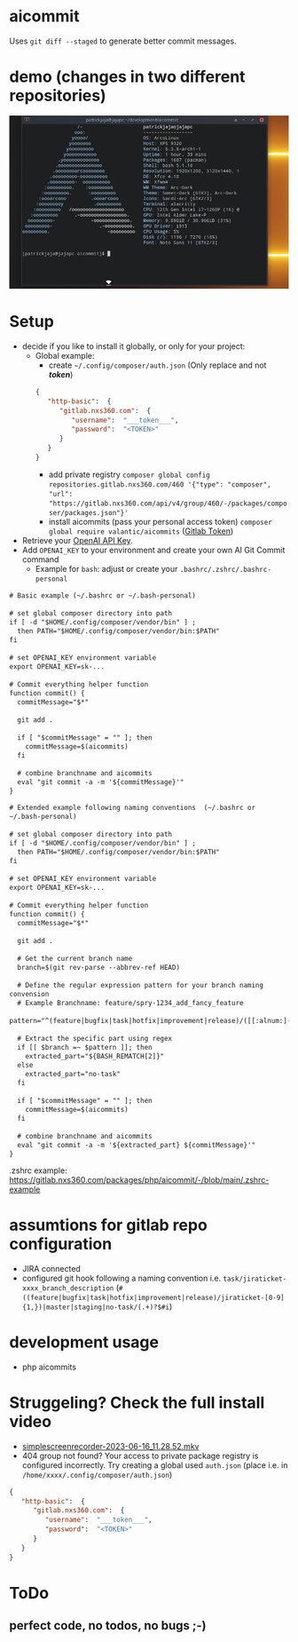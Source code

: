 # aicommit
Uses `git diff --staged` to generate better commit messages.

# demo (changes in two different repositories)
![Peek 2023-06-15 19-29.gif](Peek%202023-06-15%2019-29.gif)

# Setup
 - decide if you like to install it globally, or only for your project:
   - Global example:
     - create `~/.config/composer/auth.json` (Only replace <TOKEN> and not ___token___)
     ```json
     {
        "http-basic":  {
           "gitlab.nxs360.com":  {
              "username":  "___token___",
              "password":  "<TOKEN>"
           }
        }
     }
      ```
     - add private registry `composer global config repositories.gitlab.nxs360.com/460 '{"type": "composer", "url": "https://gitlab.nxs360.com/api/v4/group/460/-/packages/composer/packages.json"}'`
     - install aicommits (pass your personal access token) `composer global require valantic/aicommits` ([Gitlab Token](https://gitlab.nxs360.com/-/profile/personal_access_tokens))
 - Retrieve your [OpenAI API Key](https://platform.openai.com/account/api-keys).
 - Add `OPENAI_KEY` to your environment and create your own AI Git Commit command
   - Example for `bash`: adjust or create your `.bashrc/.zshrc/.bashrc-personal`

```shell
# Basic example (~/.bashrc or ~/.bash-personal)

# set global composer directory into path
if [ -d "$HOME/.config/composer/vendor/bin" ] ;
  then PATH="$HOME/.config/composer/vendor/bin:$PATH"
fi

# set OPENAI_KEY environment variable
export OPENAI_KEY=sk-...

# Commit everything helper function
function commit() {
  commitMessage="$*"

  git add .

  if [ "$commitMessage" = "" ]; then
    commitMessage=$(aicommits)
  fi

  # combine branchname and aicommits
  eval "git commit -a -m '${commitMessage}'"
}
```

```shell
# Extended example following naming conventions  (~/.bashrc or ~/.bash-personal)

# set global composer directory into path
if [ -d "$HOME/.config/composer/vendor/bin" ] ;
  then PATH="$HOME/.config/composer/vendor/bin:$PATH"
fi

# set OPENAI_KEY environment variable
export OPENAI_KEY=sk-...

# Commit everything helper function
function commit() {
  commitMessage="$*"

  git add .

  # Get the current branch name
  branch=$(git rev-parse --abbrev-ref HEAD)

  # Define the regular expression pattern for your branch naming convension
  # Example Branchname: feature/spry-1234_add_fancy_feature
  pattern="^(feature|bugfix|task|hotfix|improvement|release)/([[:alnum:]-]+)"

  # Extract the specific part using regex
  if [[ $branch =~ $pattern ]]; then
    extracted_part="${BASH_REMATCH[2]}"
  else
    extracted_part="no-task"
  fi

  if [ "$commitMessage" = "" ]; then
    commitMessage=$(aicommits)
  fi

  # combine branchname and aicommits
  eval "git commit -a -m '${extracted_part} ${commitMessage}'"
}
```

.zshrc example: https://gitlab.nxs360.com/packages/php/aicommit/-/blob/main/.zshrc-example

# assumtions for gitlab repo configuration
 - JIRA connected
 - configured git hook following a naming convention i.e. `task/jiraticket-xxxx_branch_description` (`#((feature|bugfix|task|hotfix|improvement|release)/jiraticket-[0-9]{1,})|master|staging|no-task/(.+)?$#i`) 

# development usage
 - php aicommits

# Struggeling? Check the full install video
 - [simplescreenrecorder-2023-06-16_11.28.52.mkv](simplescreenrecorder-2023-06-16_11.28.52.mkv)
 - 404 group not found? Your access to private package registry is configured incorrectly. Try creating a global used `auth.json` (place i.e. in `/home/xxxx/.config/composer/auth.json`) 
```json
{
   "http-basic":  {
      "gitlab.nxs360.com":  {
         "username":  "___token___",
         "password":  "<TOKEN>"
      }
   }
}
```
# ToDo
## perfect code, no todos, no bugs ;-)
